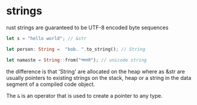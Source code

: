 # strings

rust strings are guaranteed to be UTF-8 encoded byte sequences

```rust
let s = "hello world"; // &str

let person: String =  "bob. ".to_string(); // String

let namaste = String::from("नमस्ते"); // unicode string

```
the difference is that 'String' are allocated on the heap where as &str are usually pointers to existing strings on the stack, heap or a string in the data segment of a compiled code object.

The `&` is an operator that is used to create a pointer to any type.

